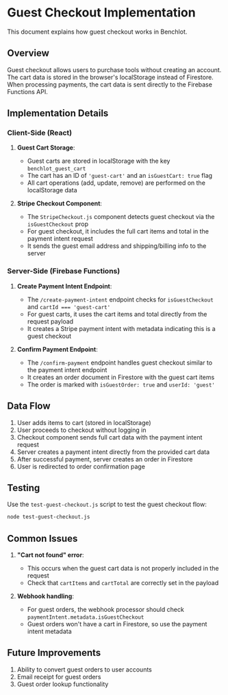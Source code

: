 # Guest Checkout Implementation

This document explains how guest checkout works in Benchlot.

## Overview

Guest checkout allows users to purchase tools without creating an account. The cart data is stored in the browser's localStorage instead of Firestore. When processing payments, the cart data is sent directly to the Firebase Functions API.

## Implementation Details

### Client-Side (React)

1. **Guest Cart Storage**:
   - Guest carts are stored in localStorage with the key `benchlot_guest_cart`
   - The cart has an ID of `'guest-cart'` and an `isGuestCart: true` flag
   - All cart operations (add, update, remove) are performed on the localStorage data

2. **Stripe Checkout Component**:
   - The `StripeCheckout.js` component detects guest checkout via the `isGuestCheckout` prop
   - For guest checkout, it includes the full cart items and total in the payment intent request
   - It sends the guest email address and shipping/billing info to the server

### Server-Side (Firebase Functions)

1. **Create Payment Intent Endpoint**:
   - The `/create-payment-intent` endpoint checks for `isGuestCheckout` and `cartId === 'guest-cart'`
   - For guest carts, it uses the cart items and total directly from the request payload
   - It creates a Stripe payment intent with metadata indicating this is a guest checkout

2. **Confirm Payment Endpoint**:
   - The `/confirm-payment` endpoint handles guest checkout similar to the payment intent endpoint
   - It creates an order document in Firestore with the guest cart items
   - The order is marked with `isGuestOrder: true` and `userId: 'guest'`

## Data Flow

1. User adds items to cart (stored in localStorage)
2. User proceeds to checkout without logging in
3. Checkout component sends full cart data with the payment intent request
4. Server creates a payment intent directly from the provided cart data
5. After successful payment, server creates an order in Firestore
6. User is redirected to order confirmation page

## Testing

Use the `test-guest-checkout.js` script to test the guest checkout flow:

```bash
node test-guest-checkout.js
```

## Common Issues

1. **"Cart not found" error**: 
   - This occurs when the guest cart data is not properly included in the request
   - Check that `cartItems` and `cartTotal` are correctly set in the payload

2. **Webhook handling**: 
   - For guest orders, the webhook processor should check `paymentIntent.metadata.isGuestCheckout`
   - Guest orders won't have a cart in Firestore, so use the payment intent metadata

## Future Improvements

1. Ability to convert guest orders to user accounts
2. Email receipt for guest orders
3. Guest order lookup functionality